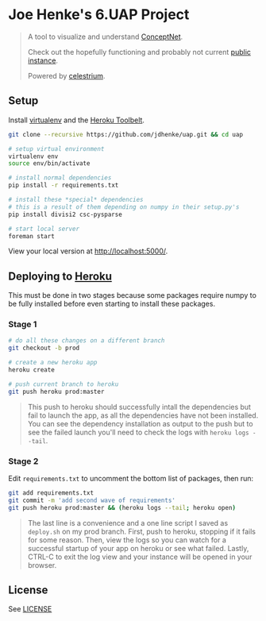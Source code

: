 Joe Henke's 6.UAP Project
=========================

> A tool to visualize and understand [ConceptNet](http://conceptnet5.media.mit.edu/).
>
> Check out the hopefully functioning and probably not current [public instance](http://conceptnet.herokuapp.com/).
>
> Powered by [celestrium](https://github.com/jdhenke/celestrium).
>
> 

## Setup

Install [virtualenv](https://pypi.python.org/pypi/virtualenv) and the [Heroku Toolbelt](https://toolbelt.heroku.com/).

```bash
git clone --recursive https://github.com/jdhenke/uap.git && cd uap

# setup virtual environment
virtualenv env
source env/bin/activate

# install normal dependencies
pip install -r requirements.txt

# install these *special* dependencies
# this is a result of them depending on numpy in their setup.py's
pip install divisi2 csc-pysparse

# start local server
foreman start
```

View your local version at [http://localhost:5000/](http://localhost:5000/).

## Deploying to [Heroku](https://www.heroku.com/)

This must be done in two stages because some packages require numpy to be fully installed before even starting to install these packages.

### Stage 1

```bash
# do all these changes on a different branch
git checkout -b prod

# create a new heroku app
heroku create

# push current branch to heroku
git push heroku prod:master
```

> This push to heroku should successfully intall the dependencies but fail to launch the app, as all the dependencies have not been installed.
> You can see the dependency installation as output to the push but to see the failed launch you'll need to check the logs with `heroku logs --tail`.

### Stage 2

Edit `requirements.txt` to uncomment the bottom list of packages, then run:

```bash
git add requirements.txt
git commit -m 'add second wave of requirements'
git push heroku prod:master && (heroku logs --tail; heroku open)
```

> The last line is a convenience and a one line script I saved as `deploy.sh` on my prod branch.
> First, push to heroku, stopping if it fails for some reason.
> Then, view the logs so you can watch for a successful startup of your app on heroku or see what failed.
> Lastly, CTRL-C to exit the log view and your instance will be opened in your browser.

## License

See [LICENSE](./LICENSE)
